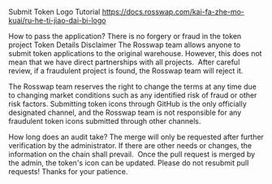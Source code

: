 Submit Token Logo Tutorial https://docs.rosswap.com/kai-fa-zhe-mo-kuai/ru-he-ti-jiao-dai-bi-logo

How to pass the application? There is no forgery or fraud in the token project Token Details Disclaimer 
The Rosswap team allows anyone to submit token applications to the original warehouse. However, 
this does not mean that we have direct partnerships with all projects. ‌ After careful review, 
if a fraudulent project is found, the Rosswap team will reject it.

The Rosswap team reserves the right to change the terms at any time due to 
changing market conditions such as any identified risk of fraud or other 
risk factors. Submitting token icons through GitHub is the only officially 
designated channel, and the Rosswap team is not responsible for any 
fraudulent token icons submitted through other channels.

How long does an audit take? The merge will only be requested after further 
verification by the administrator. If there are other needs or changes, the
information on the chain shall prevail. ‌ Once the pull request is merged by the 
admin, the token's icon can be updated. Please do not resubmit pull requests! 
Thanks for your patience.
